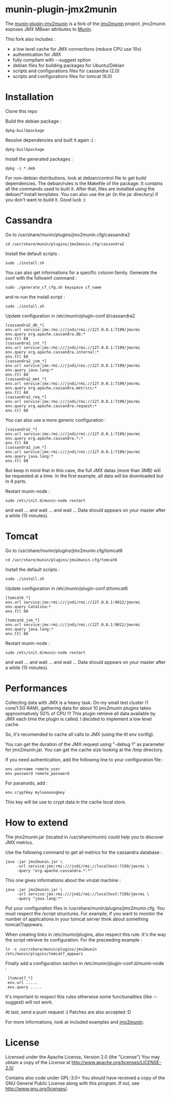# munin-plugin-jmx2munin


The [munin-plugin-jmx2munin](http://github.com/bibi21000/munin-plugin-jmx2munin) is a fork of the [jmx2munin](http://github.com/tcurdt/jmx2munin) project. jmx2munin exposes JMX MBean attributes to [Munin](http://munin-monitoring.org/).

This fork also includes :

 * a low level cache for JMX connections (reduce CPU use 10x)
 * authentication for JMX
 * fully compliant with --suggest option
 * debian files for building packages for Ubuntu/Debian
 * scripts and configurations files for cassandra (2.0)
 * scripts and configurations files for tomcat (6.0)

# Installation

Clone this repo

Build the debian package :

    dpkg-builbpackage

Resolve dependencies and built it again :) :

    dpkg-builbpackage

Install the generated packages :

    dpkg -i *.deb

For non-debian distributions, look at debian/control file to get build dependencies. The debian/rules is the Makefile of the package. It contains all
the commands used to built it. After that, files are installed using the debian/*.install templates. You can also use the jar (in the jar directory) if you don't
want to build it. Good luck :)

# Cassandra

Go to /usr/share/munin/plugins/jmx2munin.cfg/cassandra2

    cd /usr/share/munin/plugins/jmx2munin.cfg/cassandra2

Install the default scripts :

    sudo ./install.sh

You can also get informations for a specific column family. Generate the conf with the followinf command :

    sudo ./generate_cf_cfg.sh keyspace cf_name

and re-run the install script :

    sudo ./install.sh

Update configuration in /etc/munin/plugin-conf.d/cassandra2

    [cassandra2_db_*]
    env.url service:jmx:rmi:///jndi/rmi://127.0.0.1:7199/jmxrmi
    env.query org.apache.cassandra.db:*
    env.ttl 60
    [cassandra2_int_*]
    env.url service:jmx:rmi:///jndi/rmi://127.0.0.1:7199/jmxrmi
    env.query org.apache.cassandra.internal:*
    env.ttl 60
    [cassandra2_jvm_*]
    env.url service:jmx:rmi:///jndi/rmi://127.0.0.1:7199/jmxrmi
    env.query java.lang:*
    env.ttl 60
    [cassandra2_met_*]
    env.url service:jmx:rmi:///jndi/rmi://127.0.0.1:7199/jmxrmi
    env.query org.apache.cassandra.metrics:*
    env.ttl 60
    [cassandra2_req_*]
    env.url service:jmx:rmi:///jndi/rmi://127.0.0.1:7199/jmxrmi
    env.query org.apache.cassandra.request:*
    env.ttl 60

You can also use a more generic configuration :

    [cassandra2_*]
    env.url service:jmx:rmi:///jndi/rmi://127.0.0.1:7199/jmxrmi
    env.query org.apache.cassandra.*:*
    env.ttl 60
    [cassandra2_jvm_*]
    env.url service:jmx:rmi:///jndi/rmi://127.0.0.1:7199/jmxrmi
    env.query java.lang:*
    env.ttl 60

But keep in mind that in this case, the full JMX datas (more than 3MB) will be requested at a time. In the first example, all data will be downloaded but in 4 parts.

Restart munin-node :

    sudo /etc/init.d/munin-node restart

and wait ... and wait ... and wait ... Data should appears on your master after a while (15 minutes).

# Tomcat

Go to /usr/share/munin/plugins/jmx2munin.cfg/tomcat6

    cd /usr/share/munin/plugins/jmx2munin.cfg/tomcat6

Install the default scripts :

    sudo ./install.sh

Update configuration in /etc/munin/plugin-conf.d/tomcat6

    [tomcat6_*]
    env.url service:jmx:rmi:///jndi/rmi://127.0.0.1:9012/jmxrmi
    env.query Catalina:*
    env.ttl 60

    [tomcat6_jvm_*]
    env.url service:jmx:rmi:///jndi/rmi://127.0.0.1:9012/jmxrmi
    env.query java.lang:*
    env.ttl 60

Restart munin-node :

    sudo /etc/init.d/munin-node restart

and wait ... and wait ... and wait ... Data should appears on your master after a while (15 minutes).

# Performances

Collecting data with JMX is a heavy task.
On my small test cluster (1 core/1.5G RAM), gathering data for about 10 jmx2munin plugins takes approximatively 50% of CPU !!!
This plugin retrieve all data available by JMX each time the plugin is called. I decided to implement a low level cache.

So, it's recomended to cache all calls to JMX (using the ttl env config).

You can get the duration of the JMX request using "-debug 1" as parameter for jmx2munin.jar. You can get the cache size looking at the /tmp directory.

If you need authentication, add the following line to your configuration file :

    env.username remote_user
    env.password remote_password

For paranoids, add :

    env.cryptkey mylooooongkey

This key will be use to crypt data in the cache local store.

# How to extend

The jmx2munin.jar (located in /usr/share/munin) could help you to discover JMX metrics.

Use the following command to get all metrics for the cassandra database :

    java -jar jmx2munin.jar \
         -url service:jmx:rmi:///jndi/rmi://localhost:7199/jmxrmi \
         -query "org.apache.cassandra.*:*"

This one gives informations about the virutal machine :

    java -jar jmx2munin.jar \
         -url service:jmx:rmi:///jndi/rmi://localhost:7199/jmxrmi \
         -query "java.lang:*"

Put your configuration files in /usr/share/munin/plugins/jmx2munin.cfg.
You must respect the <directory>/script structures. For example, if you want to monitor the number of applications in your tomcat server
think about something tomcat7/appwars.

When creating links in /etc/munin/plugins, also respect this rule. It's the way the script retrieve its configuration. For the
preceeding example :

    ln -s /usr/share/munin/plugins/jmx2munin /etc/munin/plugins/tomcat7_appwars

Finally add a configuration section in /etc/munin/plugin-conf.d/munin-node :

     [tomcat7_*]
     env.url .....
     env.query .....

It's important to respect this rules otherwise some functiunalities (like --suggest) will not work.

At last, send a push request :) Patches are also accepted :D

For more informations, look at included examples and [jmx2munin](http://github.com/tcurdt/jmx2munin).

# License

Licensed under the Apache License, Version 2.0 (the "License")
You may obtain a copy of the License at <http://www.apache.org/licenses/LICENSE-2.0/>

Contains also code under GPL-3.0+
You should have received a copy of the GNU General Public License
along with this program. If not, see <http://www.gnu.org/licenses/>.
